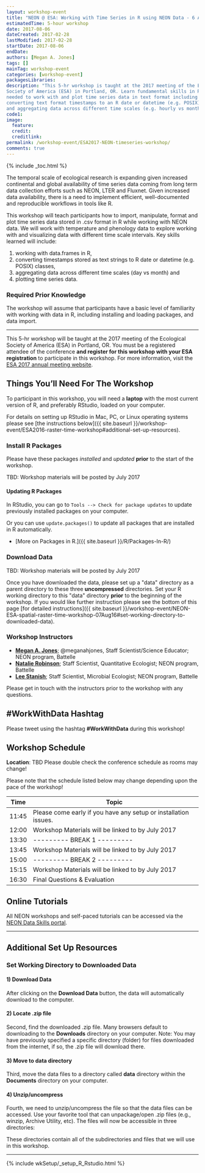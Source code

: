 ```yaml
---
layout: workshop-event
title: "NEON @ ESA: Working with Time Series in R using NEON Data - 6 August 2016"
estimatedTime: 5-hour workshop
date: 2017-08-06
dateCreated: 2017-02-28
lastModified: 2017-02-28
startDate: 2017-08-06
endDate:
authors: [Megan A. Jones]
tags: []
mainTag: workshop-event
categories: [workshop-event]
packagesLibraries: 
description: "This 5-hr workshop is taught at the 2017 meeting of the Ecological
Society of America (ESA) in Portland, OR. Learn fundamental skills in R 
needed to work with and plot time series data in text format including data.frames, 
converting text format timestamps to an R date or datetime (e.g. POSIX) class, 
and aggregating data across different time scales (e.g. hourly vs month). "
code1: 
image:
  feature: 
  credit:
  creditlink: 
permalink: /workshop-event/ESA2017-NEON-timeseries-workshop/
comments: true 
---
```


{% include _toc.html %}

The temporal scale of ecological research is expanding given increased 
continental and global availability of time series data coming from long term 
data collection efforts such as NEON, LTER and Fluxnet. Given increased data 
availability, there is a need to implement efficient, well-documented and 
reproducible workflows in tools like R. 

This workshop will teach participants how to import, manipulate, format and plot 
time series data stored in .csv format in R while working with NEON data. We 
will work with temperature and phenology data to explore working with and 
visualizing data with different time scale intervals. Key skills learned will 
include:  

1. working with data.frames in R, 
2. converting timestamps stored as text strings to R date or datetime (e.g. POSIX) classes, 
3. aggregating data across different time scales (day vs month) and 
4. plotting time series data. 

### Required Prior Knowledge

The workshop will assume that participants have a basic level of familiarity 
with working with data in R, including installing and loading packages, and data 
import. 

***

This 5-hr workshop will be taught at the 2017 meeting of the Ecological
Society of America (ESA) in Portland, OR. You must be a registered 
attendee of the conference **and register for this workshop with your ESA 
registration** to participate in this workshop. For more information, visit the 
<a href="http://www.esa.org/portland/" target="_blank">ESA 2017 annual meeting website</a>.

<div id="objectives" markdown="1">

## Things You’ll Need For The Workshop

To participant in this workshop, you will need a **laptop** with the most 
current version of R, and preferably RStudio, loaded on your computer. 

For details on setting up RStudio in Mac, PC, or Linux operating systems please
see [the instructions below]({{ site.baseurl }}/workshop-event/ESA2016-raster-time-workshop#additional-set-up-resources).

### Install R Packages

Please have these packages *installed* and *updated* **prior** to the start of 
the workshop.

TBD: Workshop materials will be posted by July 2017

#### Updating R Packages

In RStudio, you can go to `Tools --> Check for package updates` to update 
previously installed packages on your computer.

Or you can use `update.packages()` to update all packages that are 
installed in R automatically. 

* [More on Packages in R.]({{ site.baseurl }}/R/Packages-In-R/)

### Download Data

TBD: Workshop materials will be posted by July 2017

Once you have downloaded the data, please set up a "data" directory as a parent 
directory to these three **uncompressed** directories. Set your R working 
directory to this "data" directory **prior** to the beginning of the workshop. 
If you would like further instruction please see the bottom of this page
[for detailed instructions]({{ site.baseurl }}/workshop-event/NEON-ESA-spatial-raster-time-workshop-07Aug16#set-working-directory-to-downloaded-data).  


</div>

### Workshop Instructors
* **[Megan A. Jones](http://www.neonscience.org/about/staff/megan-jones)**; @meganahjones, Staff Scientist/Science Educator; NEON program, Battelle
* **[Natalie Robinson](http://www.neonscience.org/about/staff/natalie-robinson)**; Staff Scientist, Quantitative Ecologist; NEON program, Battelle
* **[Lee Stanish](http://www.neonscience.org/about/staff/lee-stanish)**; Staff Scientist, Microbial Ecologist; NEON program, Battelle

Please get in touch with the instructors prior to the workshop with any questions.

## #WorkWithData Hashtag
  
Please tweet using the hashtag **#WorkWithData** during this workshop!

## Workshop Schedule

**Location**: TBD 
Please double check the conference schedule as rooms may change!

Please note that the schedule listed below may change depending upon the pace of
the workshop! 


| Time	| Topic	
|-------------|---------------
| 11:45	| Please come early if you have any setup or installation issues.
| 12:00	| Workshop Materials will be linked to by July 2017
| 13:30	|  --------- BREAK 1 --------- 
| 13:45	|  Workshop Materials will be linked to by July 2017
| 15:00	| --------- BREAK 2 --------- 
| 15:15	|Workshop Materials will be linked to by July 2017
| 16:30	| Final Questions & Evaluation


## Online Tutorials

All NEON workshops and self-paced tutorials can be accessed via the 
<a href="http://www.neondataskills.org/" target="_blank">NEON
Data Skills portal</a>.

***

## Additional Set Up Resources

### Set Working Directory to Downloaded Data

#### 1) Download Data

After clicking on the **Download Data** button, the data will automatically 
download to the computer. 

#### 2) Locate .zip file
Second, find the downloaded .zip file. Many browsers default to 
downloading to the **Downloads** directory on your computer. 
Note: You may have previously specified a specific directory (folder) for files
downloaded from the internet, if so, the .zip file will download there.


#### 3) Move to **data** directory
Third, move the data files to a directory called **data** directory within the
**Documents** directory on your computer. 


#### 4) Unzip/uncompress

Fourth, we need to unzip/uncompress the file so that the data files can be 
accessed. Use your favorite tool that can unpackage/open .zip files (e.g.,
winzip, Archive Utility, etc). The files will now be accessible in three directories:

These directories contain all of the subdirectories and files that
we will use in this workshop. 


***

{% include wkSetup/_setup_R_Rstudio.html %}
